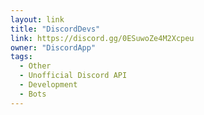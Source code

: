 ```yaml
---
layout: link
title: "DiscordDevs"
link: https://discord.gg/0ESuwoZe4M2Xcpeu
owner: "DiscordApp"
tags: 
  - Other
  - Unofficial Discord API
  - Development
  - Bots
---
```

